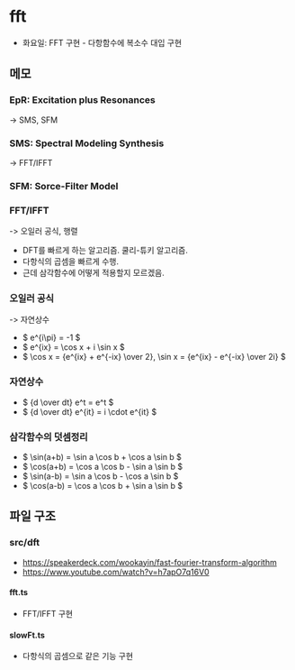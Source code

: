 # fft
- 화요일: FFT 구현 - 다항함수에 복소수 대입 구현
## 메모
### EpR: Excitation plus Resonances
-> SMS, SFM
### SMS: Spectral Modeling Synthesis
-> FFT/IFFT
### SFM: Sorce-Filter Model
### FFT/IFFT
-> 오일러 공식, 행렬
- DFT를 빠르게 하는 알고리즘. 쿨리-튜키 알고리즘.
- 다항식의 곱셈을 빠르게 수행.
- 근데 삼각함수에 어떻게 적용할지 모르겠음.
### 오일러 공식
-> 자연상수
- $ e^{i\pi} = -1 $
- $ e^{ix} = \cos x + i \sin x $
- $ \cos x = {e^{ix} + e^{-ix} \over 2}, \sin x = {e^{ix} - e^{-ix} \over 2i} $
### 자연상수
- $ {d \over dt} e^t = e^t $
- $ {d \over dt} e^{it} = i \cdot e^{it} $
### 삼각함수의 덧셈정리
- $ \sin(a+b) = \sin a \cos b + \cos a \sin b $
- $ \cos(a+b) = \cos a \cos b - \sin a \sin b $
- $ \sin(a-b) = \sin a \cos b - \cos a \sin b $
- $ \cos(a-b) = \cos a \cos b + \sin a \sin b $
## 파일 구조
### src/dft
- https://speakerdeck.com/wookayin/fast-fourier-transform-algorithm
- https://www.youtube.com/watch?v=h7apO7q16V0
#### fft.ts
- FFT/IFFT 구현
#### slowFt.ts
- 다항식의 곱셈으로 같은 기능 구현
